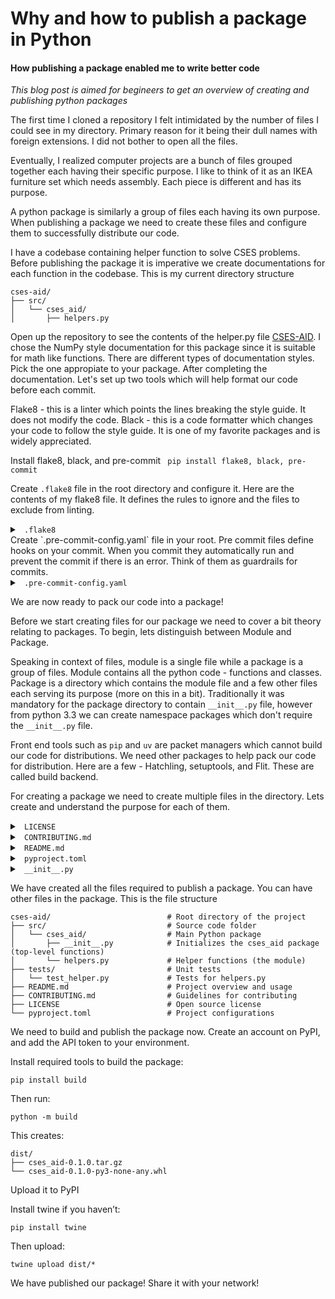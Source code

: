 # Why and how to publish a package in Python

#### How publishing a package enabled me to write better code

_This blog post is aimed for begineers to get an overview of creating and publishing python packages_

The first time I cloned a repository I felt intimidated by the number of files I could see in my directory. Primary reason for it being their dull names with foreign extensions. I did not bother to open all the files.

Eventually, I realized computer projects are a bunch of files grouped together each having their specific purpose. I like to think of it as an IKEA furniture set which needs assembly. Each piece is different and has its purpose.

A python package is similarly a group of files each having its own purpose. When publishing a package we need to create these files and configure them to successfully distribute our code.

I have a codebase containing helper function to solve CSES problems. Before publishing the package it is imperative we create documentations for each function in the codebase. This is my current directory structure

```
cses-aid/
├── src/
│   └── cses_aid/           
│       ├── helpers.py          

```
Open up the repository to see the contents of the helper.py file [CSES-AID](https://github.com/effaf/cses_aid). I chose the NumPy style documentation for this package since it is suitable for math like functions. There are different types of documentation styles. Pick the one appropiate to your package. After completing the documentation. Let's set up two tools which will help format our code before each commit. 

Flake8 - this is a linter which points the lines breaking the style guide. It does not modify the code.
Black - this is a code formatter which changes your code to follow the style guide. It is one of my favorite packages and is widely appreciated.


Install flake8, black, and pre-commit
` pip install flake8, black, pre-commit`

Create `.flake8` file in the root directory and configure it. Here are the contents of my flake8 file. It defines the rules to ignore and the files to exclude from linting.
<details>
<summary><code> .flake8 </code></summary>

```
[flake8]
ignore = E302, F401, E501, F841, F821, E226, E203
exclude = 
    .git,
    __pycache__,
    build,
    dist,
    env,
    venv,
    .venv,
    migrations,
    requirements.txt,
    .pre-commit-config.yaml,
    tests/
```
</details>
Create `.pre-commit-config.yaml` file in your root. Pre commit files define hooks on your commit. When you commit they automatically run and prevent the commit if there is an error. Think of them as guardrails for commits. 

<details>
<summary><code> .pre-commit-config.yaml</code></summary>

```
repos:
  - repo: https://github.com/psf/black
    rev: 25.1.0
    hooks:
      - id: black

  - repo: https://github.com/PyCQA/flake8
    rev: 7.1.0
    hooks:
      - id: flake8
```
</details>

We are now ready to pack our code into a package!

Before we start creating files for our package we need to cover a bit theory relating to packages. To begin, lets distinguish between Module and Package.

Speaking in context of files, module is a single file while a package is a group of files. Module contains all the python code - functions and classes. Package is a directory which contains the module file and a few other files each serving its purpose (more on this in a bit). Traditionally it was mandatory for the package directory to contain `__init__.py` file, however from python 3.3 we can create namespace packages which don't require the `__init__.py` file.

Front end tools such as `pip` and `uv` are packet managers which cannot build our code for distributions. We need other packages to help pack our code for distribution. Here are a few - Hatchling, setuptools, and Flit. These are called build backend.

For creating a package we need to create multiple files in the directory. Lets create and understand the purpose for each of them.

<details>
<summary><code> LICENSE </code></summary>
<br>

As package authors we need to choose the license for our code. There are several licenses available for open source code. You can read more on it [here](https://choosealicense.com/licenses/). For this code I am using the MIT license because it allows distribution and no modifications need not be revelead.
Contents of LICENSE file -

```
MIT License

Copyright (c) 2024 CSES-AID Contributors

Permission is hereby granted, free of charge, to any person obtaining a copy
of this software and associated documentation files (the "Software"), to deal
in the Software without restriction, including without limitation the rights
to use, copy, modify, merge, publish, distribute, sublicense, and/or sell
copies of the Software, and to permit persons to whom the Software is
furnished to do so, subject to the following conditions:

The above copyright notice and this permission notice shall be included in all
copies or substantial portions of the Software.

THE SOFTWARE IS PROVIDED "AS IS", WITHOUT WARRANTY OF ANY KIND, EXPRESS OR
IMPLIED, INCLUDING BUT NOT LIMITED TO THE WARRANTIES OF MERCHANTABILITY,
FITNESS FOR A PARTICULAR PURPOSE AND NONINFRINGEMENT. IN NO EVENT SHALL THE
AUTHORS OR COPYRIGHT HOLDERS BE LIABLE FOR ANY CLAIM, DAMAGES OR OTHER
LIABILITY, WHETHER IN AN ACTION OF CONTRACT, TORT OR OTHERWISE, ARISING FROM,
OUT OF OR IN CONNECTION WITH THE SOFTWARE OR THE USE OR OTHER DEALINGS IN THE
SOFTWARE. 
```

</details>

<details>
<summary><code> CONTRIBUTING.md </code></summary>
<br>

This file is not mandatory, however it is a good practice to creeate a guide for contributors to your package. For a package in nascent changes you can scaffhold the contributing file from chatGPT and edit it to your use case.

Content of the CONTRIBUTING.md file

```
# Contributing to CSES-AID

Thank you for chosing to contribute to CSES-AID! This document provides guidelines and instructions for contributing to this project.

## How to Contribute

1. **Fork the Repository**
   - Click the "Fork" button on the top right of the repository page
   - Clone your forked repository to your local machine

2. **Create a Branch**
   - Create a new branch for your feature or bugfix
   - Use a descriptive name (e.g., `feature/add-new-algorithm` or `fix/bug-description`)

3. **Make Changes**
   - Follow the existing code style and conventions
   - Write clear, concise commit messages
   - Add tests for new features or bugfixes
   - Update documentation as needed

4. **Submit a Pull Request**
   - Push your changes to your forked repository
   - Create a pull request to the main repository
   - Provide a clear description of your changes
   - Reference any related issues


## Pull Request Process

1. Ensure your code follows the project's style guidelines
2. Update the documentation if necessary
4. Submit your pull request with a clear description
5. Be responsive to feedback and requested changes

## Questions?

If you have any questions about contributing, feel free to:
- Open an issue in the repository

```

</details>

<details>
<summary><code> README.md</code></summary>
<br>

Read me files provide an introduction to the package. Give the description, installation example of using the package. 
Contents of the readme.md file

```
# CSES Helper functions

This package provides utility functions for solving cses problems.

While solving CSES problems, often times we would need the same functions. This package aims to provide helper
functions to address the problem.

## Installation

pip install cses-aid

## Usage


from cses-aid import prefix_sums, sieve

print(sieve(100)) # print the first 100 prime numbers


## Contribution

    Refer to CONTRIBUTING.md for all the information

## Contact
Please create an issue or hit me up if you spot an improvement! <br>

[Email](shlok.kothari@gmail.com)

```

</details>

<details>
<summary><code> pyproject.toml </code></summary>
<br>

This is the main configuration file. Tradionally, it was required we create couple of files to configure our package. However, after PEP20 we only need to create `pyproject.toml` file and configure our package. Think of PEP20 as a new feature added to Python.
This is the file containing the information for building the package. 
Since we are using setuptools, its documentation is the best guide to follow. - [Creating pyproject.toml](https://setuptools.pypa.io/en/latest/userguide/pyproject_config.html)

This is the contents of my `pyproject.toml` file. It contains the configuration, metadata, and internal information.

```
[build-system]
requires = ["setuptools >= 77.0.3"]
build-backend = "setuptools.build_meta"

[project]
name = "cses-aid"
version = "0.0.1"
description = "A collection of helper functions for competitive programming and algorithm problem solving"
readme = "README.md"
requires-python = ">=3.8"
license = "MIT"
keywords = ["competitive-programming", "algorithms", "data-structures", "cses"]
authors = [
    { name = "Shlok Kothari" }
]
classifiers = [
    "Development Status :: 3 - Alpha",
    "Intended Audience :: Education",
    "License :: OSI Approved :: MIT License",
    "Topic :: Education",
    "Topic :: Software Development :: Libraries :: Python Modules",
]

[project.urls]
"Homepage" = "https://github.com/effaf/cses-aid"
"Documentation" = "https://github.com/effaf/cses-aid#readme"

[tool.pytest.ini_options]
testpaths = ["src/cses-aid/tests"]
python_files = ["test_*.py"]
addopts = "-v --cov=src/cses-aid --cov-report=term-missing"

[tool.black]
line-length = 88
target-version = ['py38']
include = '\.pyi?$'
```

</details>

<details>
<summary><code> __init__.py </code></summary>
<br>

This file is at the same level of our module. As mentioned earlier this file is not required in namespace packages.

- The `__init__.py` file turns a directory into a Python package.

- It runs when you import the package.

- You can use it to:

  - Expose certain functions/classes at the top level of your package.

  - Run initialization code (e.g., setup logging, imports, etc.).

  - Control what gets imported with wildcard imports (from my_package import *) using the __all__ list.

If you don’t include specific imports in `__init__.py`, you’ll have to import modules directly. For example

1. Without importing modules in `__init__.py`

```
import my_package

my_package.module_a.func_a()  # You need to access functions via their module names.
my_package.module_b.func_b()  

```

2. Importing modules inside `__init__.py`

Modify `__init__.py`

```
from .module_a import func_a
from .module_b import func_b
```

Now you can do:

```
import my_package

my_package.func_a()  # Works directly
my_package.func_b()  
```
- Functions are pulled up into the package’s namespace using from .module_x import func_x.

- No need to specify the module.

It is a good practice to avoid “polluting” your namespace by importing too much into `__init__.py` — only expose what’s necessary. While importing other packages it is recommended to import specific functions and not the whole package for the same reasons. 

We can also talk about the concept in context of top-level functions. Top level functions are accessible directly from the package’s root namespace.

Think of it this way:
```
# Top-level:
from my_package import func_a
func_a()

# Not top-level:
from my_package.module_a import func_a
```
So when you say "top-level functions", you mean:

- Functions that are exposed directly through the package, without drilling into submodules.

To make a function top-level, you pull it up via `__init__.py`:

```
# __init__.py
from .module_a import func_a
```
This adds func_a to my_package's namespace.

We can use `__all__` to control what gets imported using *

If someone uses:
```
from my_package import *

```
You can control what gets imported using `__all__`:

```
# __init__.py
from .module_a import func_a
__all__ = ["func_a"]
```
Otherwise, nothing gets imported by default with wildcard imports

I want to pull up all the functions in module to top level and make all of them available using the wildcard (*). Here are the contents of the file

```
from .helpers import (
    binary_search,
    prefix_sums,
    is_palindrome,
    fast_input,
    sieve,
    gcd,
    bfs,
    dfs,
    count_bits,
    mod_exp    
)

__all__ = ["binary_search",
    "prefix_sums",
    "is_palindrome",
    "fast_input",
    "sieve",
    "gcd",
    "bfs",
    "dfs",
    "count_bits",
    "mod_exp"]

```
</details>

We have created all the files required to publish a package. You can have other files in the package. This is the file structure

```
cses-aid/                          # Root directory of the project
├── src/                           # Source code folder
│   └── cses_aid/                  # Main Python package
│       ├── __init__.py            # Initializes the cses_aid package (top-level functions)
│       └── helpers.py             # Helper functions (the module)
├── tests/                         # Unit tests
│   └── test_helper.py             # Tests for helpers.py
├── README.md                      # Project overview and usage
├── CONTRIBUTING.md                # Guidelines for contributing
├── LICENSE                        # Open source license
└── pyproject.toml                 # Project configurations
```

We need to build and publish the package now. Create an account on PyPI, and add the API token to your environment.

Install required tools to build the package:

```
pip install build
```

Then run:
```
python -m build
```

This creates:

```
dist/
├── cses_aid-0.1.0.tar.gz
└── cses_aid-0.1.0-py3-none-any.whl
```

Upload it to PyPI

Install twine if you haven’t:

```
pip install twine
```
Then upload:
```
twine upload dist/*
```

We have published our package! Share it with your network!